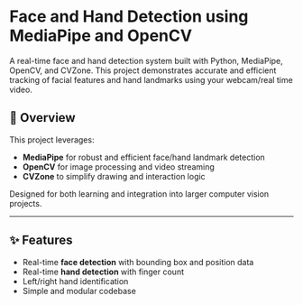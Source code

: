 # Face and Hand Detection using MediaPipe and OpenCV

A real-time face and hand detection system built with Python, MediaPipe, OpenCV, and CVZone. This project demonstrates accurate and efficient tracking of facial features and hand landmarks using your webcam/real time video.

## 📌 Overview

This project leverages:
- **MediaPipe** for robust and efficient face/hand landmark detection
- **OpenCV** for image processing and video streaming
- **CVZone** to simplify drawing and interaction logic

Designed for both learning and integration into larger computer vision projects.

---

## ✨ Features

- Real-time **face detection** with bounding box and position data
- Real-time **hand detection** with finger count
- Left/right hand identification
- Simple and modular codebase


